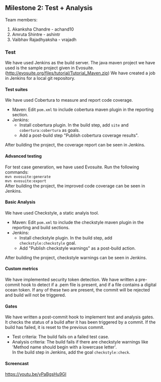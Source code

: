 ## Milestone 2: Test + Analysis
Team members:  
1. Akanksha Chandre - achand10  
2. Amruta Shintre - ashintr  
3. Vaibhav Rajadhyaksha - vrajadh  

### Test
We have used Jenkins as the build server. The java maven project we have used is the sample project given in Evosuite.  
(http://evosuite.org/files/tutorial/Tutorial_Maven.zip)
We have created a job in Jenkins for a local git repository. 

#### Test suites
We have used Cobertura to measure and report code coverage.
- Maven: Edit ```pom.xml``` to include cobertura maven plugin in the reporting section.
- Jenkins: 
    - Install cobertura plugin. In the build step, add ```site``` and 
      ```cobertura:cobertura``` as goals.  
    - Add a post-build step "Publish cobertura coverage results".   

After building the project, the coverage report can be seen in Jenkins.

#### Advanced testing
For test case generation, we have used Evosuite.
Run the following commands:  
```mvn evosuite:generate```  
```mvn evosuite:export```  
After building the project, the improved code coverage can be seen in Jenkins.

#### Basic Analysis
We have used Checkstyle, a static analyis tool.  
- Maven: Edit ```pom.xml``` to include the checkstyle maven plugin in the reporting and build sections.  
- Jenkins: 
    - Install checkstyle plugin. In the build step, add              ```checkstyle:checkstyle``` goal.
    - Add "Publish checkstyle warnings" as a post-build action.    

After building the project, checkstyle warnings can be seen in Jenkins.  

#### Custom metrics  
We have implemented security token detection. We have written a pre-commit hook to detect if a .pem file is present, and if a file contains a digital ocean token. If any of these two are present, the commit will be rejected and build will not be triggered.  

#### Gates  
We have written a post-commit hook to implement test and analysis gates. It checks the status of a build after it has been triggered by a commit. If the build has failed, it is reset to the previous commit.   
- Test criteria: The build fails on a failed test case. 
- Analysis criteria: The build fails if there are checkstyle warnings like      'Method name should begin with a lowercase letter'.  
  In the build step in Jenkins, add the goal ```checkstyle:check```.

#### Screencast
https://youtu.be/yPaBgsHu9GI
